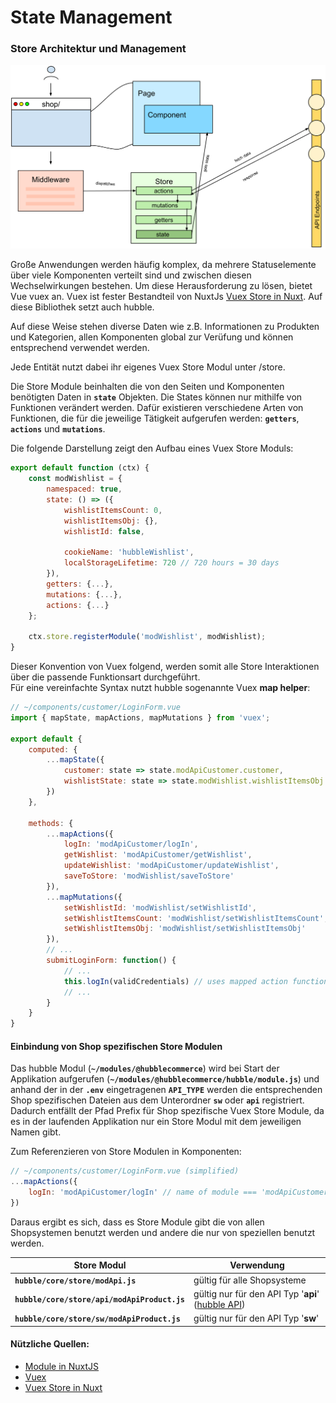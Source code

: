# State Management

### Store Architektur und Management 

![State Management](./statemanagement.svg)

Große Anwendungen werden häufig komplex, da mehrere Statuselemente über viele Komponenten verteilt sind und  zwischen diesen Wechselwirkungen bestehen. Um diese Herausforderung zu lösen, bietet Vue vuex an. Vuex ist fester Bestandteil von NuxtJs [Vuex Store in Nuxt](https://nuxtjs.org/guide/vuex-store). Auf diese Bibliothek setzt auch hubble.

Auf diese Weise stehen diverse Daten wie z.B. Informationen zu Produkten und Kategorien, allen Komponenten global zur Verüfung und können entsprechend verwendet werden.

Jede Entität nutzt dabei ihr eigenes Vuex Store Modul unter /store.

Die Store Module beinhalten die von den Seiten und Komponenten benötigten Daten in __`state`__ Objekten. 
Die States können nur mithilfe von Funktionen verändert werden. Dafür existieren verschiedene Arten von Funktionen,
die für die jeweilige Tätigkeit aufgerufen werden: __`getters`__, __`actions`__ und __`mutations`__.

Die folgende Darstellung zeigt den Aufbau eines Vuex Store Moduls: 
``` js
export default function (ctx) {
    const modWishlist = {
        namespaced: true,
        state: () => ({
            wishlistItemsCount: 0,
            wishlistItemsObj: {},
            wishlistId: false,

            cookieName: 'hubbleWishlist',
            localStorageLifetime: 720 // 720 hours = 30 days
        }),
        getters: {...},
        mutations: {...},
        actions: {...}
    };

    ctx.store.registerModule('modWishlist', modWishlist);
}
```

Dieser Konvention von Vuex folgend, werden somit alle Store Interaktionen über die passende Funktionsart durchgeführt.  
Für eine vereinfachte Syntax nutzt hubble sogenannte Vuex __map helper__:
``` js
// ~/components/customer/LoginForm.vue
import { mapState, mapActions, mapMutations } from 'vuex';

export default {
    computed: {
        ...mapState({
            customer: state => state.modApiCustomer.customer,
            wishlistState: state => state.modWishlist.wishlistItemsObj
        })
    },
    
    methods: {
        ...mapActions({
            logIn: 'modApiCustomer/logIn',
            getWishlist: 'modApiCustomer/getWishlist',
            updateWishlist: 'modApiCustomer/updateWishlist',
            saveToStore: 'modWishlist/saveToStore'
        }),
        ...mapMutations({
            setWishlistId: 'modWishlist/setWishlistId',
            setWishlistItemsCount: 'modWishlist/setWishlistItemsCount',
            setWishlistItemsObj: 'modWishlist/setWishlistItemsObj'
        }),
        // ...
        submitLoginForm: function() {
            // ...
            this.logIn(validCredentials) // uses mapped action function
            // ...
        }
    }
} 
```

#### Einbindung von Shop spezifischen Store Modulen

Das hubble Modul (__`~/modules/@hubblecommerce`__) wird bei Start der Applikation aufgerufen (__`~/modules/@hubblecommerce/hubble/module.js`__)
und anhand der in der __`.env`__ eingetragenen __`API_TYPE`__ werden die entsprechenden Shop spezifischen Dateien aus 
dem Unterordner __`sw`__ oder __`api`__ registriert. Dadurch entfällt der Pfad Prefix für Shop spezifische Vuex Store
Module, da es in der laufenden Applikation nur ein Store Modul mit dem jeweiligen Namen gibt.

Zum Referenzieren von Store Modulen in Komponenten:
``` js
// ~/components/customer/LoginForm.vue (simplified)
...mapActions({
    logIn: 'modApiCustomer/logIn' // name of module === 'modApiCustomer', name of action === 'logIn'
})
```

Daraus ergibt es sich, dass es Store Module gibt die von allen Shopsystemen benutzt werden und andere die nur von speziellen benutzt werden.

| Store Modul | Verwendung |
| --- | --- | 
| __`hubble/core/store/modApi.js`__ | gültig für alle Shopsysteme |
| __`hubble/core/store/api/modApiProduct.js`__ | gültig nur für den API Typ '__api__' ([hubble API](../api)) |
| __`hubble/core/store/sw/modApiProduct.js`__ | gültig nur für den API Typ '__sw__' |



#### Nützliche Quellen:
* [Module in NuxtJS](https://nuxtjs.org/guide/modules)
* [Vuex](https://vuex.vuejs.org/) 
* [Vuex Store in Nuxt](https://nuxtjs.org/guide/vuex-store)

